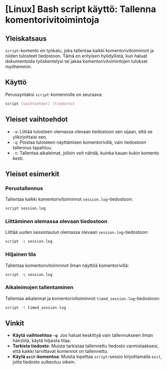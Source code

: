 # [Linux] Bash script käyttö: Tallenna komentorivitoimintoja

## Yleiskatsaus
`script`-komento on työkalu, joka tallentaa kaikki komentorivitoiminnot ja niiden tulosteet tiedostoon. Tämä on erityisen hyödyllistä, kun haluat dokumentoida työskentelysi tai jakaa komentorivitoimintojen tulokset myöhemmin.

## Käyttö
Perussyntaksi `script`-komennolle on seuraava:

```bash
script [vaihtoehdot] [tiedosto]
```

## Yleiset vaihtoehdot
- `-a`: Liittää tulosteen olemassa olevaan tiedostoon sen sijaan, että se ylikirjoittaisi sen.
- `-q`: Poistaa tulosteen näyttämisen komentorivillä, vain tiedostoon tallennus tapahtuu.
- `-t`: Tallentaa aikaleimat, jolloin voit nähdä, kuinka kauan kukin komento kesti.

## Yleiset esimerkit
### Perustallennus
Tallentaa kaikki komentorivitoiminnot `session.log`-tiedostoon:

```bash
script session.log
```

### Liittäminen olemassa olevaan tiedostoon
Liittää uuden sessiotaulun olemassa olevaan `session.log`-tiedostoon:

```bash
script -a session.log
```

### Hiljainen tila
Tallentaa komentorivitoiminnot ilman näyttöä komentorivillä:

```bash
script -q session.log
```

### Aikaleimojen tallentaminen
Tallentaa aikaleimat ja komentorivitoiminnot `timed_session.log`-tiedostoon:

```bash
script -t timed_session.log
```

## Vinkit
- **Käytä vaihtoehtoa `-q`**: Jos haluat keskittyä vain tallennukseen ilman häiriöitä, käytä hiljaista tilaa.
- **Tarkista tiedosto**: Muista tarkistaa tallennettu tiedosto varmistaaksesi, että kaikki tarvittavat komennot on tallennettu.
- **Käytä `exit`-komentoa**: Muista lopettaa `script`-sessio kirjoittamalla `exit`, jotta tiedosto sulkeutuu oikein.